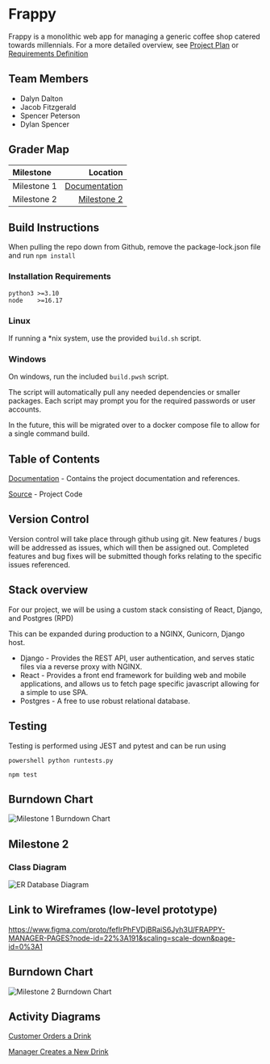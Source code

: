 # Frappy

Frappy is a monolithic web app for managing a generic coffee shop catered towards millennials. For a more detailed overview, see [Project Plan](docs/Frappy_Project_Plan.docx) or [Requirements Definition](docs/requirement_definition.md)

## Team Members

- Dalyn Dalton
- Jacob Fitzgerald
- Spencer Peterson
- Dylan Spencer

## Grader Map

| Milestone | Location |
| :--- | ---: |
| Milestone 1 | [Documentation](docs/ ) |
| Milestone 2 | [Milestone 2](#milestone-2)

## Build Instructions

When pulling the repo down from Github, remove the package-lock.json file and run `npm install`

### Installation Requirements

```version
python3 >=3.10
node    >=16.17
```

### Linux

If running a *nix system, use the provided `build.sh` script.

### Windows

On windows, run the included `build.pwsh` script.

The script will automatically pull any needed dependencies or smaller packages.
Each script may prompt you for the required passwords or user accounts.

In the future, this will be migrated over to a docker compose file to allow for a single command build.

## Table of Contents

[Documentation](docs/ ) - Contains the project documentation and references.

[Source](src/) - Project Code

## Version Control

Version control will take place through github using git.  New features / bugs will be addressed as issues, which will then be assigned out.  Completed features and bug fixes will be submitted though forks relating to the specific issues referenced.

## Stack overview

For our project, we will be using a custom stack consisting of React, Django, and Postgres (RPD)

This can be expanded during production to a NGINX, Gunicorn, Django host.

- Django - Provides the REST API, user authentication, and serves static files via a reverse proxy with NGINX.
- React - Provides a front end framework for building web and mobile applications, and allows us to fetch page specific javascript allowing for a simple to use SPA.
- Postgres - A free to use robust relational database.

## Testing

Testing is performed using JEST and pytest and can be run using

```powershell python runtests.py```

```npm test```

## Burndown Chart

![Milestone 1 Burndown Chart](docs/images/burndown-charts/milestone1.png)

## Milestone 2

### Class Diagram

![ER Database Diagram](./docs/images/ER_Diagram.png)

## Link to Wireframes (low-level prototype)

<https://www.figma.com/proto/fefIrPhFVDjBRaiS6Jyh3U/FRAPPY-MANAGER-PAGES?node-id=22%3A191&scaling=scale-down&page-id=0%3A1>

## Burndown Chart

![Milestone 2 Burndown Chart](docs/images/burndown-charts/milestone2.png)

## Activity Diagrams

[Customer Orders a Drink](docs/images/order_drink.png)

[Manager Creates a New Drink](docs/images/manager_creates_new_drink.png)
